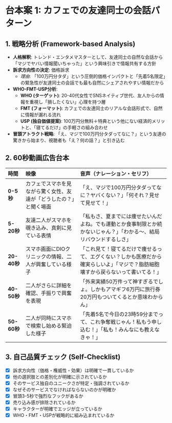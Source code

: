 # 台本案 1: カフェでの友達同士の会話パターン

## 1. 戦略分析 (Framework-based Analysis)

* **人格解釈**: トレンド・エンタメマスターとして、友達同士の自然な会話から「マジでヤバい情報聞いちゃった」という興味引きで情報共有する方針
* **訴求方向性の決定**: 価格訴求
  * *理由*: 「100万円分タダ」という圧倒的価格インパクトと「先着5名限定」の緊急性が友達同士の会話でも最も自然にシェアされやすい情報だから
* **WHO-FMT-USP分析**:
  * **WHO (ターゲット)**: 20-40代女性でSNSネイティブ世代、友人からの情報を重視し「損したくない」心理を持つ層
  * **FMT (フォーマット)**: カフェでの友達同士のリアルな会話形式で、自然に情報が漏れる流れ
  * **USP (独自価値提案)**: 100万円分無料＋特典という他にない経済的メリットと、「寝てるだけ」の手軽さの組み合わせ
* **冒頭アトラクト戦略**: 「え、マジで100万円分タダってなに？」という友達の驚きから始まり、視聴者も「え？何の話？」と引き込む

## 2. 60秒動画広告台本

| 時間      | 映像                               | 音声（ナレーション・セリフ）                               | 
| :-------- | :--------------------------------- | :--------------------------------------------------------- |
| **0-5秒** | カフェでスマホを見ながら驚く女性、友達が「どうしたの？」と聞く場面 | 「え、マジで100万円分タダってなに？ヤバくない？」「何それ？見せて見せて！」 |
| **5-20秒**| 友達二人がスマホを覗き込み、真剣に見ている表情 | 「私もさ、夏までには痩せたいんだよね。でも運動とか食事制限とか続かないじゃん？」「わかる〜、結局リバウンドするしさ」 |
| **20-40秒**| スマホ画面にDIOクリニックの情報、二人が興奮している様子 | 「これ見て！寝てるだけで痩せるって、エグくない？しかも医療だから確実らしいよ」「マジで？脂肪細胞壊すから戻らないって書いてる！」 |
| **40-50秒**| 二人がさらに詳細を確認、手振りで興奮を表現 | 「外来実績50万件って神すぎるでしょ。しかもアマギフ6万円に旅行券20万円もついてくるとか意味わからん」 |
| **50-60秒**| 二人が同時にスマホで検索し始める緊迫した様子 | 「先着5名で今日の23時59分までって、これ争奪戦じゃん！私もう申し込む！」「私も！みんなにも教えなきゃ！」 |

## 3. 自己品質チェック (Self-Checklist)

- [x] 訴求方向性（価格・権威性・効果）は明確で一貫しているか
- [x] 他の選択肢との差別化が明確に示されているか
- [x] そのサービス独自のユニークさが特定・強調されているか
- [x] なぜそのサービスでなければならないのかが明確か
- [x] 冒頭3-5秒で強烈なフックがあるか
- [x] 売り込み感が排除されているか
- [x] キャラクターが明確でエッジが立っているか
- [x] WHO・FMT・USPが戦略的に組み込まれているか